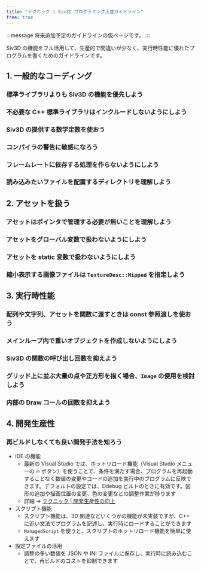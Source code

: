 ```yaml
---
title: "テクニック | Siv3D プログラミング上達ガイドライン"
free: true
---
```


:::message
将来追加予定のガイドラインの仮ページです。
:::

Siv3D の機能をフル活用して、生産的で間違いが少なく、実行時性能に優れたプログラムを書くためのガイドラインです。

## 1. 一般的なコーディング

### 標準ライブラリよりも Siv3D の機能を優先しよう


### 不必要な C++ 標準ライブラリはインクルードしないようにしよう


### Siv3D の提供する数学定数を使おう


### コンパイラの警告に敏感になろう


### フレームレートに依存する処理を作らないようにしよう


### 読み込みたいファイルを配置するディレクトリを理解しよう




## 2. アセットを扱う

### アセットはポインタで管理する必要が無いことを理解しよう

### アセットをグローバル変数で扱わないようにしよう

### アセットを static 変数で扱わないようにしよう

### 縮小表示する画像ファイルは `TextureDesc::Mipped` を指定しよう


## 3. 実行時性能

### 配列や文字列、アセットを関数に渡すときは const 参照渡しを使おう

### メインループ内で重いオブジェクトを作成しないようにしよう

### Siv3D の関数の呼び出し回数を抑えよう

### グリッド上に並ぶ大量の点や正方形を描く場合、`Image` の使用を検討しよう

### 内部の Draw コールの回数を抑えよう


## 4. 開発生産性

### 再ビルドしなくても良い開発手法を知ろう

- IDE の機能
  - 最新の Visual Studio では、ホットリロード機能（Visual Studio メニューの 🔥 ボタン）を使うことで、条件を満たす場合、プログラムを再起動することなく数値の変更やコードの追加を実行中のプログラムに反映できます。デフォルトの設定では、Ddebug ビルトのときに有効です。図形の追加や描画位置の変更、色の変更などの調整作業が捗ります
  - 詳細 → [テクニック | 開発生産性の向上](https://zenn.dev/reputeless/books/siv3d-documentation/viewer/productivity)
- スクリプト機能
  - スクリプト機能は、3D 関連などいくつかの機能が未実装ですが、C++ に近い文法でプログラムを記述し、実行時にロードすることができます
  - `ManagedScript` を使うと、スクリプトのホットリロード機能を簡単に使えます
- 設定ファイルの活用
  - 調整の多い数値を JSON や INI ファイルに保存し、実行時に読み込むことで、再ビルドのコストを抑制できます
